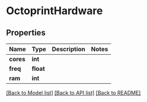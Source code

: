 # OctoprintHardware


## Properties
Name | Type | Description | Notes
------------ | ------------- | ------------- | -------------
**cores** | **int** |  | 
**freq** | **float** |  | 
**ram** | **int** |  | 

[[Back to Model list]](../README.md#documentation-for-models) [[Back to API list]](../README.md#documentation-for-api-endpoints) [[Back to README]](../README.md)


